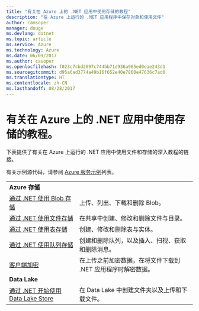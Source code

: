 ```yaml
---
title: "有关在 Azure 上的 .NET 应用中使用存储的教程"
description: "在 Azure 上运行的 .NET 应用程序中保存对象和使用文件"
author: camsoper
manager: douge
ms.devlang: dotnet
ms.topic: article
ms.service: Azure
ms.technology: Azure
ms.date: 06/09/2017
ms.author: casoper
ms.openlocfilehash: f023c7cbd2697c744bb71d936a965ed0eae243d1
ms.sourcegitcommit: d95a6ad3774a49b16f652e40e7860e47636c7ad0
ms.translationtype: HT
ms.contentlocale: zh-CN
ms.lasthandoff: 08/28/2017
---
```

# <a name="tutorials-for-working-with-storage-in-your-net-apps-on-azure"></a>有关在 Azure 上的 .NET 应用中使用存储的教程。

下表提供了有关在 Azure 上运行的 .NET 应用中使用文件和存储的深入教程的链接。

有关示例源代码，请参阅 [Azure 服务示例](https://azure.microsoft.com/resources/samples/?platform=dotnet)列表。

| | |
|---|---|
| **Azure 存储** ||
| [通过 .NET 使用 Blob 存储][1] | 上传、列出、下载和删除 Blob。 |
| [通过 .NET 使用文件存储][4] | 在共享中创建、修改和删除文件与目录。 | 
| [通过 .NET 使用表存储][3] | 创建、修改和删除表与实体。 |
| [通过 .NET 使用队列存储][2] | 创建和删除队列，以及插入、扫视、获取和删除消息。 |
| [客户端加密][5] | 在上传之前加密数据，在将文件下载到 .NET 应用程序时解密数据。 
|**Data Lake**||
| [通过 .NET 开始使用 Data Lake Store][6] | 在 Data Lake 中创建文件夹以及上传和下载文件。 | 

[1]: /azure/storage/storage-dotnet-how-to-use-blobs
[2]: /azure/storage/storage-dotnet-how-to-use-queues
[3]: /azure/storage/storage-dotnet-how-to-use-tables
[4]: /azure/storage/storage-dotnet-how-to-use-files
[5]: /azure/storage/storage-client-side-encryption
[6]: /azure/data-lake-store/data-lake-store-get-started-net-sdk